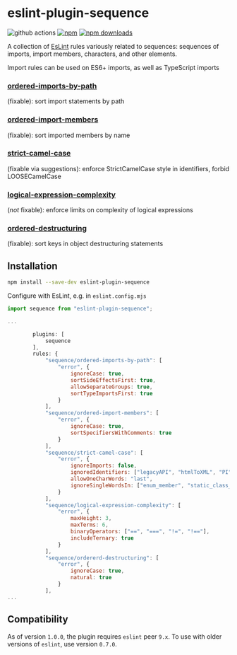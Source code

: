 # eslint-plugin-sequence

![github actions](https://github.com/adashrod/eslint-plugin-sequence/actions/workflows/node.js.yml/badge.svg)
[![npm](https://img.shields.io/npm/v/eslint-plugin-sequence.svg)](https://www.npmjs.com/package/eslint-plugin-sequence)
[![npm downloads](https://img.shields.io/npm/dt/eslint-plugin-sequence.svg?maxAge=2592000)](https://www.npmtrends.com/eslint-plugin-sequence)

A collection of [EsLint](https://github.com/eslint/eslint) rules variously related to sequences: sequences of imports, import members, characters, and other elements.

Import rules can be used on ES6+ imports, as well as TypeScript imports

### [ordered-imports-by-path](https://github.com/adashrod/eslint-plugin-sequence/tree/main/src/docs/ordered-imports-by-path.md)
(fixable): sort import statements by path
### [ordered-import-members](https://github.com/adashrod/eslint-plugin-sequence/tree/main/src/docs/ordered-import-members.md)
(fixable): sort imported members by name
### [strict-camel-case](https://github.com/adashrod/eslint-plugin-sequence/tree/main/src/docs/strict-camel-case.md)
(fixable via suggestions): enforce StrictCamelCase style in identifiers, forbid LOOSECamelCase
### [logical-expression-complexity](https://github.com/adashrod/eslint-plugin-sequence/tree/main/src/docs/logical-expression-complexity.md)
(*not* fixable): enforce limits on complexity of logical expressions
### [ordered-destructuring](https://github.com/adashrod/eslint-plugin-sequence/tree/main/src/docs/ordered-destructuring.md)
(fixable): sort keys in object destructuring statements

## Installation

```bash
npm install --save-dev eslint-plugin-sequence
```

Configure with EsLint, e.g. in `eslint.config.mjs`
```javascript
import sequence from "eslint-plugin-sequence";

...

        plugins: [
            sequence
        ],
        rules: {
            "sequence/ordered-imports-by-path": [
                "error", {
                    ignoreCase: true,
                    sortSideEffectsFirst: true,
                    allowSeparateGroups: true,
                    sortTypeImportsFirst: true
                }
            ],
            "sequence/ordered-import-members": [
                "error", {
                    ignoreCase: true,
                    sortSpecifiersWithComments: true
                }
            ],
            "sequence/strict-camel-case": [
                "error", {
                    ignoreImports: false,
                    ignoredIdentifiers: ["legacyAPI", "htmlToXML", "PI", "TAU", "EPSILON"],
                    allowOneCharWords: "last",
                    ignoreSingleWordsIn: ["enum_member", "static_class_field"]
                }
            ],
            "sequence/logical-expression-complexity": [
                "error", {
                    maxHeight: 3,
                    maxTerms: 6,
                    binaryOperators: ["==", "===", "!=", "!=="],
                    includeTernary: true
                }
            ],
            "sequence/ordererd-destructuring": [
                "error", {
                    ignoreCase: true,
                    natural: true
                }
            ],
...
```

## Compatibility

As of version `1.0.0`, the plugin requires `eslint` peer `9.x`. To use with older versions of `eslint`, use version `0.7.0`.